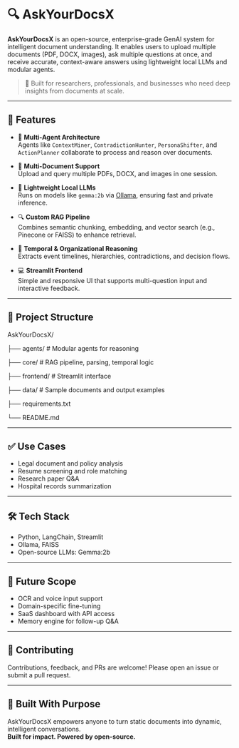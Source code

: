 # 🔍 AskYourDocsX

**AskYourDocsX** is an open-source, enterprise-grade GenAI system for intelligent document understanding. It enables users to upload multiple documents (PDF, DOCX, images), ask multiple questions at once, and receive accurate, context-aware answers using lightweight local LLMs and modular agents.

> 🧠 Built for researchers, professionals, and businesses who need deep insights from documents at scale.

---

## 🚀 Features

- 🧠 **Multi-Agent Architecture**  
  Agents like `ContextMiner`, `ContradictionHunter`, `PersonaShifter`, and `ActionPlanner` collaborate to process and reason over documents.

- 📄 **Multi-Document Support**  
  Upload and query multiple PDFs, DOCX, and images in one session.

- 🤖 **Lightweight Local LLMs**  
  Runs on models like `gemma:2b` via [Ollama](https://ollama.com), ensuring fast and private inference.

- 🔍 **Custom RAG Pipeline**  
  Combines semantic chunking, embedding, and vector search (e.g., Pinecone or FAISS) to enhance retrieval.

- 🧭 **Temporal & Organizational Reasoning**  
  Extracts event timelines, hierarchies, contradictions, and decision flows.

- 💻 **Streamlit Frontend**  
  Simple and responsive UI that supports multi-question input and interactive feedback.

---

## 📂 Project Structure

AskYourDocsX/

├── agents/ # Modular agents for reasoning

├── core/ # RAG pipeline, parsing, temporal logic

├── frontend/ # Streamlit interface

├── data/ # Sample documents and output examples

├── requirements.txt

└── README.md


---

## ✅ Use Cases

- Legal document and policy analysis  
- Resume screening and role matching  
- Research paper Q&A  
- Hospital records summarization  

---

## 🛠️ Tech Stack

- Python, LangChain, Streamlit  
- Ollama, FAISS  
- Open-source LLMs: Gemma:2b

---

## 🔮 Future Scope

- OCR and voice input support  
- Domain-specific fine-tuning  
- SaaS dashboard with API access  
- Memory engine for follow-up Q&A

---

## 🤝 Contributing

Contributions, feedback, and PRs are welcome! Please open an issue or submit a pull request.

---

## 🧠 Built With Purpose

AskYourDocsX empowers anyone to turn static documents into dynamic, intelligent conversations.  
**Built for impact. Powered by open-source.**
